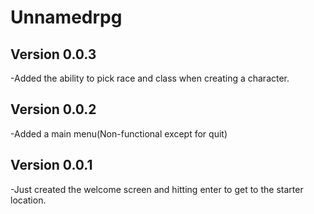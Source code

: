 # Unnamedrpg

Version 0.0.3
---
-Added the ability to pick race and class when creating a character.

Version 0.0.2
---
-Added a main menu(Non-functional except for quit)

Version 0.0.1
---
-Just created the welcome screen and hitting enter to get to the starter location.